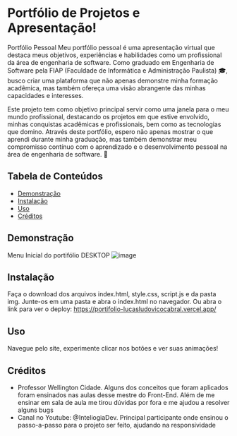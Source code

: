 # Portfólio de Projetos e Apresentação!

Portfólio Pessoal
Meu portfólio pessoal é uma apresentação virtual que destaca meus objetivos, experiências e habilidades como um profissional da área de engenharia de software. Como graduado em Engenharia de Software pela FIAP (Faculdade de Informática e Administração Paulista) 🎓, busco criar uma plataforma que não apenas demonstre minha formação acadêmica, mas também ofereça uma visão abrangente das minhas capacidades e interesses.

Este projeto tem como objetivo principal servir como uma janela para o meu mundo profissional, destacando os projetos em que estive envolvido, minhas conquistas acadêmicas e profissionais, bem como as tecnologias que domino. Através deste portfólio, espero não apenas mostrar o que aprendi durante minha graduação, mas também demonstrar meu compromisso contínuo com o aprendizado e o desenvolvimento pessoal na área de engenharia de software. 🚀

## Tabela de Conteúdos
- [Demonstração](#demonstração)
- [Instalação](#instalação)
- [Uso](#uso)
- [Créditos](#créditos)

## Demonstração
Menu Inicial do portifólio DESKTOP
![image](https://github.com/LucasLCabral/Portifolio/assets/162235385/693d636e-f509-45cf-8ae8-6fc9689001f4)

## Instalação
Faça o download dos arquivos index.html, style.css, script.js e da pasta img. Junte-os em uma pasta e abra o index.html no navegador.
Ou abra o link para ver o deploy: https://portifolio-lucasludovicocabral.vercel.app/

## Uso
Navegue pelo site, experimente clicar nos botões e ver suas animações!

## Créditos
- Professor Wellington Cidade.
    Alguns dos conceitos que foram aplicados foram ensinados nas aulas desse mestre do Front-End. Além de me ensinar em sala de aula me tirou dúvidas por fora e me ajudou a resolver alguns bugs
- Canal no Youtube: @InteliogiaDev. Principal participante onde ensinou o passo-a-passo para o projeto ser feito, ajudando na responsividade

